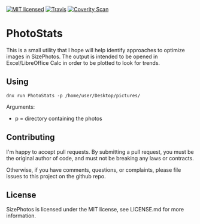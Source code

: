 [![MIT licensed](https://img.shields.io/badge/license-MIT-blue.svg)](https://github.com/AerisG222/PhotoStats/blob/master/LICENSE.md)
[![Travis](https://img.shields.io/travis/AerisG222/PhotoStats.svg?maxAge=2592000)](https://travis-ci.org/AerisG222/PhotoStats)
[![Coverity Scan](https://img.shields.io/coverity/scan/10079.svg)](https://scan.coverity.com/projects/aerisg222-photostats)

# PhotoStats

This is a small utility that I hope will help identify approaches to optimize images in SizePhotos.
The output is intended to be opened in Excel/LibreOffice Calc in order to be plotted to look for trends.

## Using
`dnx run PhotoStats -p /home/user/Desktop/pictures/`

Arguments:
- p = directory containing the photos

## Contributing
I'm happy to accept pull requests.  By submitting a pull request, you
must be the original author of code, and must not be breaking
any laws or contracts.

Otherwise, if you have comments, questions, or complaints, please file
issues to this project on the github repo.

## License
SizePhotos is licensed under the MIT license, see LICENSE.md for more
information.
